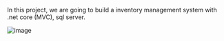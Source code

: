 In this project, we are going to build a inventory management system with .net core (MVC), sql server. 

![image](https://github.com/user-attachments/assets/6406c267-287f-4dd3-b120-1c9232922158)
